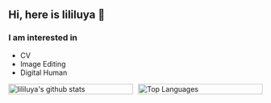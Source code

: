 <!-- <img src="https://github-readme-stats.vercel.app/api?username=lililuya&show_icons=true" alt="logo" height="160" align="right" style="margin: 5px; margin-bottom: 20px;" /> -->

## Hi, here is lililuya 👋 
### I am interested in 
- CV
- Image Editing 
- Digital Human

<!-- [![lililuya's github stats](https://github-readme-stats.vercel.app/api?username=lililuya)](https://github.com/lililuya)

[![Top Langs](https://github-readme-stats.vercel.app/api/top-langs/?username=lililuya&layout=compact)](https://github.com/lililuya) -->
<div style="display: flex; flex-wrap: wrap;">
    <a href="https://github.com/lililuya" style="flex: 1; margin-right: 10px;">
        <img src="https://github-readme-stats.vercel.app/api?username=lililuya" alt="lililuya's github stats" style="width: 100%;">
    </a>
    <a href="https://github.com/lililuya" style="flex: 1;">
        <img src="https://github-readme-stats.vercel.app/api/top-langs/?username=lililuya&layout=compact" alt="Top Languages" style="width: 100%;">
    </a>
</div>
